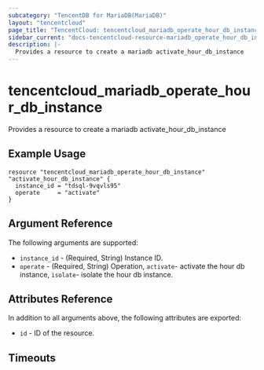 ```yaml
---
subcategory: "TencentDB for MariaDB(MariaDB)"
layout: "tencentcloud"
page_title: "TencentCloud: tencentcloud_mariadb_operate_hour_db_instance"
sidebar_current: "docs-tencentcloud-resource-mariadb_operate_hour_db_instance"
description: |-
  Provides a resource to create a mariadb activate_hour_db_instance
---
```


# tencentcloud_mariadb_operate_hour_db_instance

Provides a resource to create a mariadb activate_hour_db_instance

## Example Usage

```hcl
resource "tencentcloud_mariadb_operate_hour_db_instance" "activate_hour_db_instance" {
  instance_id = "tdsql-9vqvls95"
  operate     = "activate"
}
```

## Argument Reference

The following arguments are supported:

* `instance_id` - (Required, String) Instance ID.
* `operate` - (Required, String) Operation, `activate`- activate the hour db instance, `isolate`- isolate the hour db instance.

## Attributes Reference

In addition to all arguments above, the following attributes are exported:

* `id` - ID of the resource.



## Timeouts

<no value>


